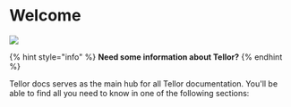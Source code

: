 # Welcome

![](.gitbook/assets/lightbkrnd_rgb_center_512.png)

{% hint style="info" %}
**Need some information about Tellor?**
{% endhint %}

Tellor docs serves as the main hub for all Tellor documentation. You'll be able to find all you need to know in one of the following sections:

